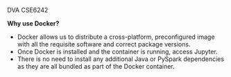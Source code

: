 
DVA CSE6242

<b>Why use Docker?</b>
- Docker allows us to distribute a cross-platform, preconfigured image with all the requisite software and correct package versions.
- Once Docker is installed and the container is running, access Jupyter.
- There is no need to install any additional Java or PySpark dependencies as they are all bundled as part of the Docker container.

